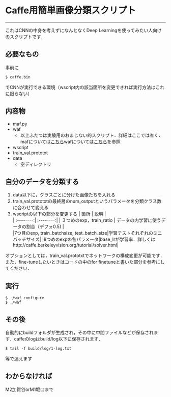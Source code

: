 # Caffe用簡単画像分類スクリプト

---


これはCNNの中身を考えずになんとなくDeep Learningを使ってみたい人向けのスクリプトです．

## 必要なもの
事前に
```console
$ caffe.bin
```
でCNNが実行できる環境（wscript内の該当箇所を変更できれば実行方法はこれに限らない）

## 内容物
- maf.py
- waf
	- 以上ふたつは実験用のおまじない的スクリプト．詳細はここでは省く．mafについては[こちら](https://github.com/pfi/maf/)wafについては[こちら](https://github.com/waf-project/waf)を参照
- wscript
- train_val.prototxt
- data
	- 空ディレクトリ
## 自分のデータを分類する
1. data以下に，クラスごとに分けた画像たちを入れる
2. train_val.prototxtの最終層のnum_outputというパラメータを分類クラス数に合わせて変える
3. wscriptの以下の部分を変更する
| 箇所      |     説明 |  
| :--------:| :--------:| 
| ３つめのexp，train_ratio   | データの内学習に使うデータの割合（デフォ0.5) |  
|7つ目のexp, train_batchsize, test_batch_size|学習テストそれぞれのミニバッチサイズ|
|8つめのexpの各パラメータ|base_lrが学習率．詳しくはhttp://caffe.berkeleyvision.org/tutorial/solver.html|

オプションとしては，train_val.prototxtでネットワークの構成変更が可能です．また，fine-tuneしたいときはコードの中のfor finetuneと書いた部分を参考にしてください．

## 実行
```console
$ ./waf configure
$ ./waf
```
## その後
自動的にbuildフォルダが生成され，その中に中間ファイルなどが保存されます．caffeのlogはbuild/log以下に保存されます．
```console
$ tail -f build/log/1-log.txt
```
等で追えます

## わからなければ
M2加賀谷orM1堀口まで
